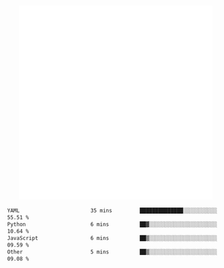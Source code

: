 <div align="center">
    <a href="https://konst.fish">
        <img src="https://raw.githubusercontent.com/konstfish/konstfish/master/fish.svg" alt="Logo" width="450"/>
    </a>
</div>

<!--START_SECTION:waka-->

```text
YAML                       35 mins         ██████████████░░░░░░░░░░░   55.51 %
Python                     6 mins          ██▓░░░░░░░░░░░░░░░░░░░░░░   10.64 %
JavaScript                 6 mins          ██▒░░░░░░░░░░░░░░░░░░░░░░   09.59 %
Other                      5 mins          ██▒░░░░░░░░░░░░░░░░░░░░░░   09.08 %
```

<!--END_SECTION:waka-->
